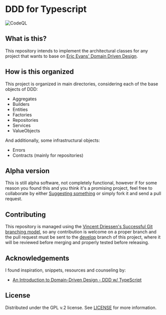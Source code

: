 # DDD for Typescript

![CodeQL](https://github.com/jatitoam/ddd-typescript/actions/workflows/codeql-analysis.yml/badge.svg)

## What is this?

This repository intends to implement the architectural classes for any project that wants to base on [Eric Evans' Domain Driven Design](https://www.amazon.com/gp/product/0321125215/ref=as_li_tl?ie=UTF8&camp=1789&creative=9325&creativeASIN=0321125215&linkCode=as2&tag=martinfowlerc-20).

## How is this organized

This project is organized in main directories, considering each of the base objects of DDD:

- Aggregates
- Builders
- Entities
- Factories
- Repositories
- Services
- ValueObjects

And additionally, some infrastructural objects:

- Errors
- Contracts (mainly for repositories)

## Alpha version

This is still alpha software, not completely functional, however if for some reason you found this and you think it's a promising project, feel free to collaborate by either [Suggesting something](https://github.com/jatitoam/ddd-typescript/issues/new) or simply fork it and send a pull request.

## Contributing

This repository is managed using the [Vincent Driessen's Successful Git branching model](https://nvie.com/posts/a-successful-git-branching-model), so any contribution is welcome on a proper branch and the pull request must be sent to the [develop](https://github.com/jatitoam/ddd-typescript) branch of this project, where it will be reviewed before merging and properly tested before releasing.

## Acknowledgements

I found inspiration, snippets, resources and counseling by:

- [An Introduction to Domain-Driven Design - DDD w/ TypeScript](https://khalilstemmler.com/articles/domain-driven-design-intro/)

## License

Distributed under the GPL v.2 license. See [LICENSE](LICENSE) for more information.
